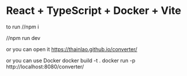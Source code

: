 # React + TypeScript + Docker + Vite

to run
//npm i

//npm run dev

or you can open it 
https://thainlao.github.io/converter/

or you can use Docker
docker build -t <name> .
docker run -p <PORT> <name>
http://localhost:8080/converter/


